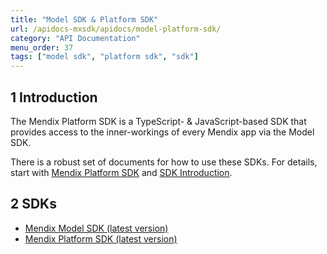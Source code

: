 ```yaml
---
title: "Model SDK & Platform SDK"
url: /apidocs-mxsdk/apidocs/model-platform-sdk/
category: "API Documentation"
menu_order: 37
tags: ["model sdk", "platform sdk", "sdk"]
---
```


## 1 Introduction

The Mendix Platform SDK is a TypeScript- & JavaScript-based SDK that provides access to the inner-workings of every Mendix app via the Model SDK. 

There is a robust set of documents for how to use these SDKs. For details, start with [Mendix Platform SDK](/apidocs-mxsdk/mxsdk/) and [SDK Introduction](/apidocs-mxsdk/mxsdk/sdk-intro/).

## 2 SDKs

* [Mendix Model SDK (latest version)](https://apidocs.rnd.mendix.com/modelsdk/latest/index.html)
* [Mendix Platform SDK (latest version)](https://apidocs.rnd.mendix.com/platformsdk/latest/index.html)

